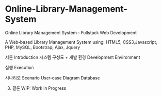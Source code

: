 # Online-Library-Management-System
Online Library Management System - Fullstack Web Development

A Web-based Library Management System using:
HTML5, CSS3,Javascript, PHP, MySQL, Bootstrap, Ajax, Jquery


서론 Introduction
시스템 구성도 + 개발 환경 Development Environment





실행 Execution

시나리오 Scenario
User-case Diagram
Database

3. 결론
WIP: Work in Progress

